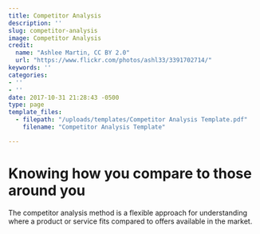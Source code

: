 ```yaml
---
title: Competitor Analysis
description: ''
slug: competitor-analysis
image: Competitor Analysis
credit:
  name: "Ashlee Martin, CC BY 2.0"
  url: "https://www.flickr.com/photos/ashl33/3391702714/"
keywords: ''
categories:
- ''
- ''
date: 2017-10-31 21:28:43 -0500
type: page
template_files:
  - filepath: "/uploads/templates/Competitor Analysis Template.pdf"
    filename: "Competitor Analysis Template"

---
```

# Knowing how you compare to those around you

The competitor analysis method is a flexible approach for understanding where a product or service fits compared to offers available in the market.
